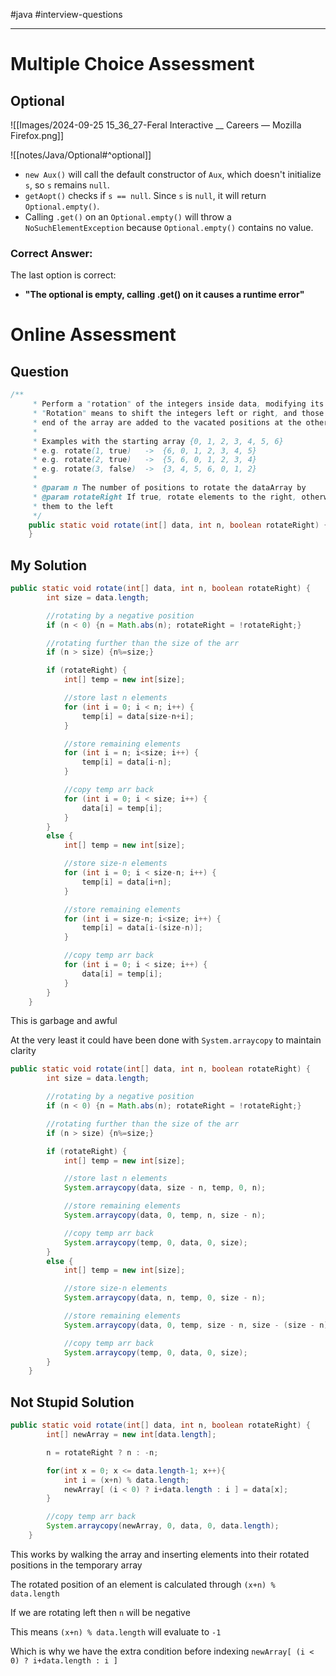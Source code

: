 #java #interview-questions 

---
# Multiple Choice Assessment

## Optional

![[Images/2024-09-25 15_36_27-Feral Interactive __ Careers — Mozilla Firefox.png]]

![[notes/Java/Optional#^optional]]

- `new Aux()` will call the default constructor of `Aux`, which doesn't initialize `s`, so `s` remains `null`.
- `getAopt()` checks if `s == null`. Since `s` is `null`, it will return `Optional.empty()`.
- Calling `.get()` on an `Optional.empty()` will throw a `NoSuchElementException` because `Optional.empty()` contains no value.

### Correct Answer:

The last option is correct:

- **"The optional is empty, calling .get() on it causes a runtime error"**

# Online Assessment

## Question

```java
/**
	 * Perform a "rotation" of the integers inside data, modifying its contents.
	 * "Rotation" means to shift the integers left or right, and those which drop off the
	 * end of the array are added to the vacated positions at the other end.
	 *
	 * Examples with the starting array {0, 1, 2, 3, 4, 5, 6}
	 * e.g. rotate(1, true)   ->  {6, 0, 1, 2, 3, 4, 5}
	 * e.g. rotate(2, true)   ->  {5, 6, 0, 1, 2, 3, 4}
	 * e.g. rotate(3, false)  ->  {3, 4, 5, 6, 0, 1, 2}
	 *
	 * @param n The number of positions to rotate the dataArray by
	 * @param rotateRight If true, rotate elements to the right, otherwise, rotate
	 * them to the left
	 */
	public static void rotate(int[] data, int n, boolean rotateRight) {
    }
```

## My Solution

```java
public static void rotate(int[] data, int n, boolean rotateRight) {
		int size = data.length;

		//rotating by a negative position
		if (n < 0) {n = Math.abs(n); rotateRight = !rotateRight;}

		//rotating further than the size of the arr
		if (n > size) {n%=size;}

        if (rotateRight) {
            int[] temp = new int[size];

			//store last n elements
            for (int i = 0; i < n; i++) {
                temp[i] = data[size-n+i];
            }

			//store remaining elements
            for (int i = n; i<size; i++) {
                temp[i] = data[i-n];
            }

			//copy temp arr back
            for (int i = 0; i < size; i++) {
                data[i] = temp[i];
            }
        }
		else {
			int[] temp = new int[size];

			//store size-n elements
			for (int i = 0; i < size-n; i++) {
				temp[i] = data[i+n];
			}

			//store remaining elements
			for (int i = size-n; i<size; i++) {
				temp[i] = data[i-(size-n)];
			}

			//copy temp arr back
			for (int i = 0; i < size; i++) {
				data[i] = temp[i];
			}
		}
    }
```

This is garbage and awful

At the very least it could have been done with `System.arraycopy` to maintain clarity

```java
public static void rotate(int[] data, int n, boolean rotateRight) {
		int size = data.length;

		//rotating by a negative position
		if (n < 0) {n = Math.abs(n); rotateRight = !rotateRight;}

		//rotating further than the size of the arr
		if (n > size) {n%=size;}

        if (rotateRight) {
            int[] temp = new int[size];

			//store last n elements
            System.arraycopy(data, size - n, temp, 0, n);

			//store remaining elements
            System.arraycopy(data, 0, temp, n, size - n);

			//copy temp arr back
            System.arraycopy(temp, 0, data, 0, size);
        }
		else {
			int[] temp = new int[size];

			//store size-n elements
            System.arraycopy(data, n, temp, 0, size - n);

			//store remaining elements
            System.arraycopy(data, 0, temp, size - n, size - (size - n));

			//copy temp arr back
            System.arraycopy(temp, 0, data, 0, size);
		}
    }
```

## Not Stupid Solution

```java
public static void rotate(int[] data, int n, boolean rotateRight) {
		int[] newArray = new int[data.length];

		n = rotateRight ? n : -n;

		for(int x = 0; x <= data.length-1; x++){
			int i = (x+n) % data.length;
			newArray[ (i < 0) ? i+data.length : i ] = data[x];
		}

		//copy temp arr back
        System.arraycopy(newArray, 0, data, 0, data.length);
    }
```

This works by walking the array and inserting elements into their rotated positions in the temporary array

The rotated position of an element is calculated through `(x+n) % data.length`

If we are rotating left then `n` will be negative

This means `(x+n) % data.length` will evaluate to `-1`

Which is why we have the extra condition before indexing `newArray[ (i < 0) ? i+data.length : i ] `